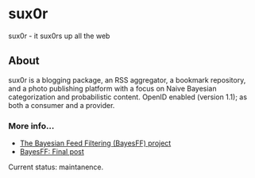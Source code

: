 
# sux0r

sux0r - it sux0rs up all the web

## About

sux0r is a blogging package, an RSS aggregator, a bookmark repository, and a photo publishing platform with a focus on Naive Bayesian categorization and probabilistic content. OpenID enabled (version 1.1); as both a consumer and a provider.

### More info...

+ [The Bayesian Feed Filtering (BayesFF) project](https://bayesianfeedfilter.wordpress.com/about/)
+ [BayesFF: Final post](https://bayesianfeedfilter.wordpress.com/2009/12/11/bayesff-final-post/)

Current status: maintanence.
